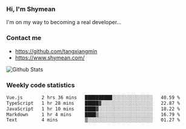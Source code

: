 ### Hi, I'm Shymean

I'm on my way to becoming a real developer...

### Contact me

- <https://github.com/tangxiangmin>
- <https://www.shymean.com/>

![Github Stats](https://github-readme-stats.vercel.app/api?username=tangxiangmin&show_icons=true&theme=dark)


###  Weekly code statistics

<!--START_SECTION:waka-->

```txt
Vue.js       2 hrs 36 mins   ██████████░░░░░░░░░░░░░░░   40.59 %
TypeScript   1 hr 28 mins    █████▓░░░░░░░░░░░░░░░░░░░   22.87 %
JavaScript   1 hr 10 mins    ████▓░░░░░░░░░░░░░░░░░░░░   18.22 %
Markdown     1 hr 4 mins     ████▒░░░░░░░░░░░░░░░░░░░░   16.79 %
Text         4 mins          ▒░░░░░░░░░░░░░░░░░░░░░░░░   01.27 %
```

<!--END_SECTION:waka-->